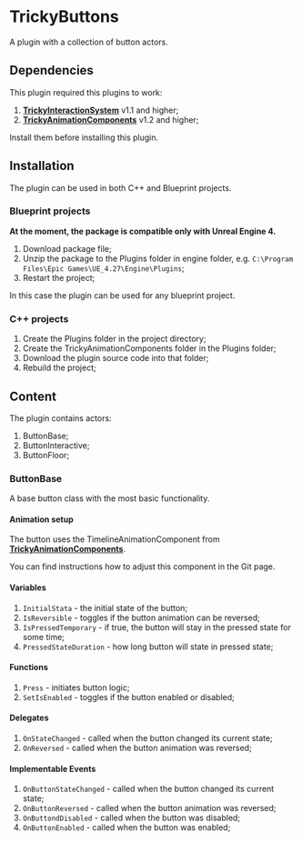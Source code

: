 # TrickyButtons

A plugin with a collection of button actors.

## Dependencies

This plugin required this plugins to work:

1. [**TrickyInteractionSystem**](https://github.com/TrickyFatCat/TrickyInteractionSystem) v1.1 and higher;
2. [**TrickyAnimationComponents**](https://github.com/TrickyFatCat/TrickyAnimationComponents) v1.2 and higher;

Install them before installing this plugin.

## Installation

The plugin can be used in both C++ and Blueprint projects.

### Blueprint projects

**At the moment, the package is compatible only with Unreal Engine 4.**

1. Download package file;
2. Unzip the package to the Plugins folder in engine folder, e.g. `C:\Program Files\Epic Games\UE_4.27\Engine\Plugins`;
3. Restart the project;

In this case the plugin can be used for any blueprint project.

### C++ projects

1. Create the Plugins folder in the project directory;
2. Create the TrickyAnimationComponents folder in the Plugins folder;
3. Download the plugin source code into that folder;
4. Rebuild the project;

## Content

The plugin contains actors:

1. ButtonBase;
2. ButtonInteractive;
3. ButtonFloor;

### ButtonBase

A base button class with the most basic functionality.

#### Animation setup

The button uses the TimelineAnimationComponent from [**TrickyAnimationComponents**](https://github.com/TrickyFatCat/TrickyAnimationComponents).

You can find instructions how to adjust this component in the Git page.

#### Variables

1. `InitialStata` - the initial state of the button;
2. `IsReversible` - toggles if the button animation can be reversed;
3. `IsPressedTemporary` - if true, the button will stay in the pressed state for some time;
4. `PressedStateDuration` - how long button will state in pressed state;

#### Functions

1. `Press` - initiates button logic;
2. `SetIsEnabled` - toggles if the button enabled or disabled;

#### Delegates

1. `OnStateChanged` - called when the button changed its current state;
2. `OnReversed` - called when the button animation was reversed;

#### Implementable Events

1. `OnButtonStateChanged` - called when the button changed its current state;
2. `OnButtonReversed` - called when the button animation was reversed;
3. `OnButtondDisabled` - called when the button was disabled;
4. `OnButtonEnabled` - called when the button was enabled;